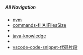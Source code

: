 ##### All Navigation

- [nvm](6-TOOLS/1-MAC/2-nvm.md)
- [commands-fillAllFilesSize](6-TOOLS/Commands/1-Commands.md)
-
- [java-knowledge](2-BACKEND/1-JAVA/3-annotation-and-knowledges.md)
-
- [vscode-code-snippet-代码片段](6-TOOLS/3-VSCODE/2-code-snippet.json)
